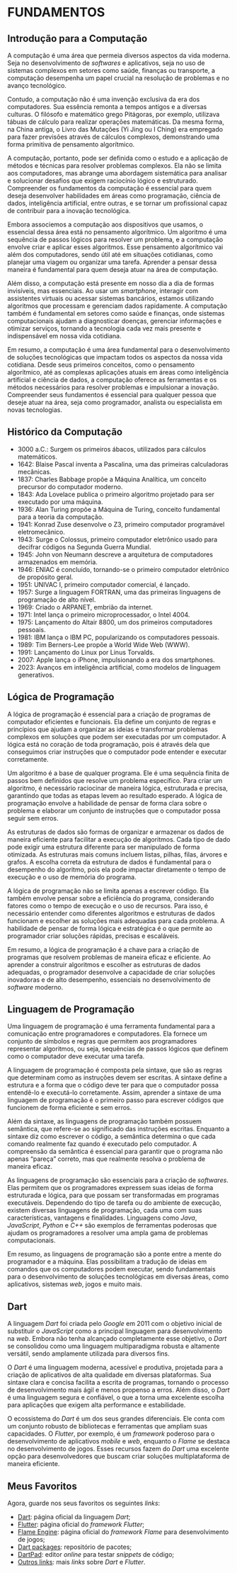 # FUNDAMENTOS

## Introdução para a Computação

A computação é uma área que permeia diversos aspectos da vida moderna. Seja no desenvolvimento de _softwares_ e aplicativos, seja no uso de sistemas complexos em setores como saúde, finanças ou transporte, a computação desempenha um papel crucial na resolução de problemas e no avanço tecnológico.

Contudo, a computação não é uma invenção exclusiva da era dos computadores. Sua essência remonta a tempos antigos e a diversas culturas. O filósofo e matemático grego Pitágoras, por exemplo, utilizava tábuas de cálculo para realizar operações matemáticas. Da mesma forma, na China antiga, o Livro das Mutações (Yi Jing ou I Ching) era empregado para fazer previsões através de cálculos complexos, demonstrando uma forma primitiva de pensamento algorítmico.

A computação, portanto, pode ser definida como o estudo e a aplicação de métodos e técnicas para resolver problemas complexos. Ela não se limita aos computadores, mas abrange uma abordagem sistemática para analisar e solucionar desafios que exigem raciocínio lógico e estruturado. Compreender os fundamentos da computação é essencial para quem deseja desenvolver habilidades em áreas como programação, ciência de dados, inteligência artificial, entre outras, e se tornar um profissional capaz de contribuir para a inovação tecnológica.

Embora associemos a computação aos dispositivos que usamos, o essencial dessa área está no pensamento algorítmico. Um algoritmo é uma sequência de passos lógicos para resolver um problema, e a computação envolve criar e aplicar esses algoritmos. Esse pensamento algorítmico vai além dos computadores, sendo útil até em situações cotidianas, como planejar uma viagem ou organizar uma tarefa. Aprender a pensar dessa maneira é fundamental para quem deseja atuar na área de computação.

Além disso, a computação está presente em nosso dia a dia de formas invisíveis, mas essenciais. Ao usar um _smartphone_, interagir com assistentes virtuais ou acessar sistemas bancários, estamos utilizando algoritmos que processam e gerenciam dados rapidamente. A computação também é fundamental em setores como saúde e finanças, onde sistemas computacionais ajudam a diagnosticar doenças, gerenciar informações e otimizar serviços, tornando a tecnologia cada vez mais presente e indispensável em nossa vida cotidiana.

Em resumo, a computação é uma área fundamental para o desenvolvimento de soluções tecnológicas que impactam todos os aspectos da nossa vida cotidiana. Desde seus primeiros conceitos, como o pensamento algorítmico, até as complexas aplicações atuais em áreas como inteligência artificial e ciência de dados, a computação oferece as ferramentas e os métodos necessários para resolver problemas e impulsionar a inovação. Compreender seus fundamentos é essencial para qualquer pessoa que deseje atuar na área, seja como programador, analista ou especialista em novas tecnologias.

## Histórico da Computação

- 3000 a.C.: Surgem os primeiros ábacos, utilizados para cálculos matemáticos.
- 1642: Blaise Pascal inventa a Pascalina, uma das primeiras calculadoras mecânicas.
- 1837: Charles Babbage propõe a Máquina Analítica, um conceito precursor do computador moderno.
- 1843: Ada Lovelace publica o primeiro algoritmo projetado para ser executado por uma máquina.
- 1936: Alan Turing propõe a Máquina de Turing, conceito fundamental para a teoria da computação.
- 1941: Konrad Zuse desenvolve o Z3, primeiro computador programável eletromecânico.
- 1943: Surge o Colossus, primeiro computador eletrônico usado para decifrar códigos na Segunda Guerra Mundial.
- 1945: John von Neumann descreve a arquitetura de computadores armazenados em memória.
- 1946: ENIAC é concluído, tornando-se o primeiro computador eletrônico de propósito geral.
- 1951: UNIVAC I, primeiro computador comercial, é lançado.
- 1957: Surge a linguagem FORTRAN, uma das primeiras linguagens de programação de alto nível.
- 1969: Criado o ARPANET, embrião da internet.
- 1971: Intel lança o primeiro microprocessador, o Intel 4004.
- 1975: Lançamento do Altair 8800, um dos primeiros computadores pessoais.
- 1981: IBM lança o IBM PC, popularizando os computadores pessoais.
- 1989: Tim Berners-Lee propõe a World Wide Web (WWW).
- 1991: Lançamento do Linux por Linus Torvalds.
- 2007: Apple lança o iPhone, impulsionando a era dos smartphones.
- 2023: Avanços em inteligência artificial, como modelos de linguagem generativos.

## Lógica de Programação

A lógica de programação é essencial para a criação de programas de computador eficientes e funcionais. Ela define um conjunto de regras e princípios que ajudam a organizar as ideias e transformar problemas complexos em soluções que podem ser executadas por um computador. A lógica está no coração de toda programação, pois é através dela que conseguimos criar instruções que o computador pode entender e executar corretamente.

Um algoritmo é a base de qualquer programa. Ele é uma sequência finita de passos bem definidos que resolve um problema específico. Para criar um algoritmo, é necessário raciocinar de maneira lógica, estruturada e precisa, garantindo que todas as etapas levem ao resultado esperado. A lógica de programação envolve a habilidade de pensar de forma clara sobre o problema e elaborar um conjunto de instruções que o computador possa seguir sem erros.

As estruturas de dados são formas de organizar e armazenar os dados de maneira eficiente para facilitar a execução de algoritmos. Cada tipo de dado pode exigir uma estrutura diferente para ser manipulado de forma otimizada. As estruturas mais comuns incluem listas, pilhas, filas, árvores e grafos. A escolha correta da estrutura de dados é fundamental para o desempenho do algoritmo, pois ela pode impactar diretamente o tempo de execução e o uso de memória do programa.

A lógica de programação não se limita apenas a escrever código. Ela também envolve pensar sobre a eficiência do programa, considerando fatores como o tempo de execução e o uso de recursos. Para isso, é necessário entender como diferentes algoritmos e estruturas de dados funcionam e escolher as soluções mais adequadas para cada problema. A habilidade de pensar de forma lógica e estratégica é o que permite ao programador criar soluções rápidas, precisas e escaláveis.

Em resumo, a lógica de programação é a chave para a criação de programas que resolvem problemas de maneira eficaz e eficiente. Ao aprender a construir algoritmos e escolher as estruturas de dados adequadas, o programador desenvolve a capacidade de criar soluções inovadoras e de alto desempenho, essenciais no desenvolvimento de _software_ moderno.

## Linguagem de Programação

Uma linguagem de programação é uma ferramenta fundamental para a comunicação entre programadores e computadores. Ela fornece um conjunto de símbolos e regras que permitem aos programadores representar algoritmos, ou seja, sequências de passos lógicos que definem como o computador deve executar uma tarefa.

A linguagem de programação é composta pela sintaxe, que são as regras que determinam como as instruções devem ser escritas. A sintaxe define a estrutura e a forma que o código deve ter para que o computador possa entendê-lo e executá-lo corretamente. Assim, aprender a sintaxe de uma linguagem de programação é o primeiro passo para escrever códigos que funcionem de forma eficiente e sem erros.

Além da sintaxe, as linguagens de programação também possuem semântica, que refere-se ao significado das instruções escritas. Enquanto a sintaxe diz como escrever o código, a semântica determina o que cada comando realmente faz quando é executado pelo computador. A compreensão da semântica é essencial para garantir que o programa não apenas “pareça” correto, mas que realmente resolva o problema de maneira eficaz.

As linguagens de programação são essenciais para a criação de _softwares_. Elas permitem que os programadores expressem suas ideias de forma estruturada e lógica, para que possam ser transformadas em programas executáveis. Dependendo do tipo de tarefa ou do ambiente de execução, existem diversas linguagens de programação, cada uma com suas características, vantagens e finalidades. Linguagens como _Java_, _JavaScript_, _Python_ e _C++_ são exemplos de ferramentas poderosas que ajudam os programadores a resolver uma ampla gama de problemas computacionais.

Em resumo, as linguagens de programação são a ponte entre a mente do programador e a máquina. Elas possibilitam a tradução de ideias em comandos que os computadores podem executar, sendo fundamentais para o desenvolvimento de soluções tecnológicas em diversas áreas, como aplicativos, sistemas _web_, jogos e muito mais.

## Dart

A linguagem _Dart_ foi criada pelo _Google_ em 2011 com o objetivo inicial de substituir o _JavaScript_ como a principal linguagem para desenvolvimento na _web_. Embora não tenha alcançado completamente esse objetivo, o _Dart_ se consolidou como uma linguagem multiparadigma robusta e altamente versátil, sendo amplamente utilizada para diversos fins.

O _Dart_ é uma linguagem moderna, acessível e produtiva, projetada para a criação de aplicativos de alta qualidade em diversas plataformas. Sua sintaxe clara e concisa facilita a escrita de programas, tornando o processo de desenvolvimento mais ágil e menos propenso a erros. Além disso, o _Dart_ é uma linguagem segura e confiável, o que a torna uma excelente escolha para aplicações que exigem alta performance e estabilidade.

O ecossistema do _Dart_ é um dos seus grandes diferenciais. Ele conta com um conjunto robusto de bibliotecas e ferramentas que ampliam suas capacidades. O _Flutter_, por exemplo, é um _framework_ poderoso para o desenvolvimento de aplicativos _mobile_ e _web_, enquanto o _Flame_ se destaca no desenvolvimento de jogos. Esses recursos fazem do _Dart_ uma excelente opção para desenvolvedores que buscam criar soluções multiplataforma de maneira eficiente.

## Meus Favoritos

Agora, guarde nos seus favoritos os seguintes _links_:

- [Dart](https://dart.dev/ 'Dart'): página oficial da linguagem _Dart_;
- [Flutter](https://flutter.dev/ 'Flutter'): página oficial do _framework_ _Flutter_;
- [Flame Engine](https://flame-engine.org/ 'Flame Engine'): página oficial do _framework_ _Flame_ para desenvolvimento de jogos;
- [Dart packages](https://pub.dev/ 'Dart packages'): repositório de pacotes;
- [DartPad](https://dartpad.dev/ 'DartPad'): editor _online_ para testar _snippets_ de código;
- [Outros links](https://github.com/mdssjc/mds-notes/blob/master/software/dart.md 'Outros links'): mais _links_ sobre _Dart_ e _Flutter_.
